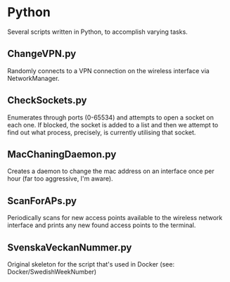 # Python
Several scripts written in Python, to accomplish varying tasks.

## ChangeVPN.py
Randomly connects to a VPN connection on the wireless interface via NetworkManager.

## CheckSockets.py
Enumerates through ports (0-65534) and attempts to open a socket on each one. If blocked, the socket is added to a list and then we attempt to find out what process, precisely, is currently utilising that socket.

## MacChaningDaemon.py
Creates a daemon to change the mac address on an interface once per hour (far too aggressive, I'm aware).

## ScanForAPs.py
Periodically scans for new access points available to the wireless network interface and prints any new found access points to the terminal.

## SvenskaVeckanNummer.py
Original skeleton for the script that's used in Docker (see: Docker/SwedishWeekNumber)
